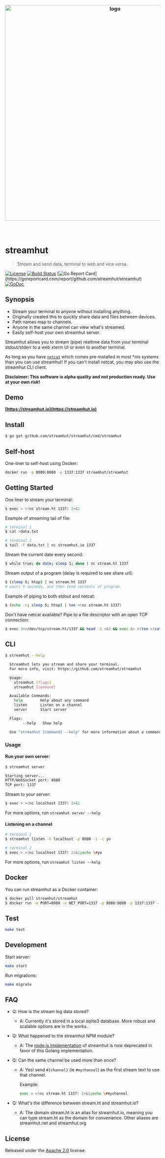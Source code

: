 <h3 align="center">
  <br />
  <img src="https://user-images.githubusercontent.com/168240/39515825-119445f0-4db0-11e8-93ef-7f3f67abccb2.png" alt="logo" width="700" />
  <br />
  <br />
  <br />
</h3>

# streamhut

> Stream and send data, terminal to web and vice versa.

[![License](http://img.shields.io/badge/license-MIT-blue.svg)](https://raw.githubusercontent.com/streamhut/streamhut/master/LICENSE)
[![Build Status](https://travis-ci.org/streamhut/streamhut.svg?branch=master)](https://travis-ci.org/streamhut/streamhut)
[![Go Report Card](https://goreportcard.com/badge/github.com/streamhut/streamhut?)](https://goreportcard.com/report/github.com/streamhut/streamhut)
[![GoDoc](https://godoc.org/github.com/streamhut/streamhut?status.svg)](https://godoc.org/github.com/streamhut/streamhut)
<!--
[![Mentioned in Awesome Terminals](https://awesome.re/mentioned-badge.svg)](https://github.com/k4m4/terminals-are-sexy)
-->

## Synopsis

- Stream your terminal to anyone without installing anything.
- Originally created this to quickly share data and files between devices.
- Path names map to channels.
- Anyone in the same channel can view what's streamed.
- Easily self-host your own streamhut server.

Streamhut allows you to stream (pipe) realtime data from your terminal stdout/stderr to a web xterm UI or even to another terminal.

As long as you have [`netcat`](https://en.wikipedia.org/wiki/Netcat) which comes pre-installed in most *nix systems than you can use streamhut! If you can't install netcat, you may also use the streamhut CLI client.

**Disclaimer: This software is alpha quality and not production ready. Use at your own risk!**

## Demo

**[https://streamhut.io](https://streamhut.io)**

## Install

```bash
$ go get github.com/streamhut/streamhut/cmd/streamhut
```

## Self-host

One-liner to self-host using Docker:

```bash
docker run -p 8080:8080 -p 1337:1337 streamhut/streamhut
```

## Getting Started

One liner to stream your terminal:

```bash
$ exec > >(nc stream.ht 1337) 2>&1
```

Example of streaming tail of file:

```bash
# terminal 1
$ cat >data.txt
```

```bash
# terminal 2
$ tail -F data.txt | nc streamhut.io 1337
```

Stream the current date every second:

```bash
$ while true; do date; sleep 1; done | nc stream.ht 1337
```

Stream output of a program (delay is required to see share url):

```bash
$ (sleep 5; htop) | nc stream.ht 1337
# waits 5 seconds, and then send contents of program.
```

Example of piping to both stdout and netcat:

```bash
$ (echo -n; sleep 5; htop) | tee >(nc stream.ht 1337)
```

Don't have netcat available? Pipe to a file descriptor with an open TCP connection:

```bash
$ exec 3<>/dev/tcp/stream.ht/1337 && head -1 <&3 && exec &> >(tee >(cat >&3))
```

## CLI

```bash
$ streamhut --help

  Streamhut lets you stream and share your terminal.
  For more info, visit: https://github.com/streamhut/streamhut

  Usage:
    streamhut [flags]
    streamhut [command]

  Available Commands:
    help        Help about any command
    listen      Listen on a channel
    server      Start server

  Flags:
        --help   Show help

  Use "streamhut [command] --help" for more information about a command.

```

### Usage

#### Run your own server:

```bash
$ streamhut server

Starting server...
HTTP/WebSocket port: 8080
TCP port: 1337
```

Stream to your server:

```bash
$ exec > >(nc localhost 1337) 2>&1
```

For more options, run `streamhut server --help`

#### Listening on a channel

```bash
# terminal 1
$ streamhut listen -h localhost -p 8080 -i -c yo
```

```bash
# terminal 2
$ exec > >(nc localhost 1337) 2>&1;echo \#yo
```

For more options, run `streamhut listen --help`

## Docker

You can run streamhut as a Docker container:

```bash
$ docker pull streamhut/streamhut
$ docker run -e PORT=8080 -e NET_PORT=1337 -p 8080:8080 -p 1337:1337 --restart unless-stopped streamhut/streamhut:latest
```

## Test

```bash
make test
```

## Development

Start server:

```bash
make start
```

Run migrations:

```bash
make migrate
```

## FAQ

- Q: How is the stream log data stored?

  - A: Currently it's stored in a local sqlite3 database. More robust and scalable options are in the works.

- Q: What happened to the streamhut NPM module?

  - A: The [node.js implementation](https://github.com/streamhut/streamhut/tree/nodejs) of streamhut is now deprecated in favor of this Golang implementation.

- Q: Can the same channel be used more than once?

  - A: Yes! send `#{channel}` (ie `#mychannel`) as the first stream text to use that channel.

    Example:

    ```bash
    exec > >(nc stream.ht 1337) 2>&1;echo \#mychannel
    ```

- Q: What's the difference between stream.ht and streamhut.io?

  - A: The domain stream.ht is an alias for streamhut.io, meaning you can type stream.ht as the domain for convenience. Other aliases are streamhut.net and streamhut.org

## License

Released under the [Apache 2.0](./LICENSE) license.
